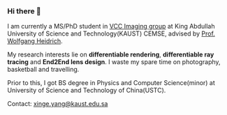### Hi there 👋

I am currently a MS/PhD student in [VCC Imaging group](https://vccimaging.org/) at King Abdullah University of Science and Technology(KAUST) CEMSE, advised by [Prof. Wolfgang Heidrich](https://vccimaging.org/People/heidriw/).

My research interests lie on **differentiable rendering**, **differentiable ray tracing** and **End2End lens design**. I waste my spare time on photography, basketball and travelling.

Prior to this, I got BS degree in Physics and Computer Science(minor) at University of Science and Technology of China(USTC).

Contact: xinge.yang@kaust.edu.sa

<!--
![singer-yang's github stats](https://github-readme-stats.vercel.app/api?username=singer-yang&show_icons=true&count_private=true&hide=prs&theme=default_repocard)
[![Most used languages](https://github-readme-stats.vercel.app/api/top-langs/?username=singer-yang&&layout=compact)](https://github.com/anuraghazra/github-readme-stats)
-->

<!--
**singer-yang/singer-yang** is a ✨ _special_ ✨ repository because its `README.md` (this file) appears on your GitHub profile.

Here are some ideas to get you started:

- 🔭 I’m currently working on ...
- 🌱 I’m currently learning ...
- 👯 I’m looking to collaborate on ...
- 🤔 I’m looking for help with ...
- 💬 Ask me about ...
- 📫 How to reach me: ...
- 😄 Pronouns: ...
- ⚡ Fun fact: ...
-->
